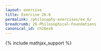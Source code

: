 ```yaml
---
layout: exercise
title: Exercise 26.6
permalink: /philosophy-exercises/ex_6/
breadcrumb: 26-Philosophical-Foundations
canonical_id: ch26ex6
---
```


{% include mathjax_support %}
